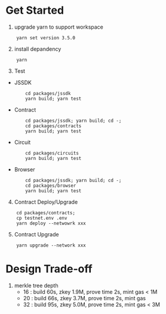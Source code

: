 # Get Started

1. upgrade yarn to support workspace
```shell
    yarn set version 3.5.0
```

2. install depandency
```shell
    yarn
```

3. Test

- JSSDK
    ```shell
        cd packages/jssdk
        yarn build; yarn test
    ```

- Contract
    ```shell
        cd packages/jssdk; yarn build; cd -;
        cd packages/contracts
        yarn build; yarn test
    ```

- Circuit
    ```shell
        cd packages/circuits
        yarn build; yarn test
    ```

- Browser
    ```shell
        cd packages/jssdk; yarn build; cd -;
        cd packages/browser
        yarn build; yarn test
    ```

4. Contract Deploy/Upgrade

```shell
    cd packages/contracts;
    cp testnet.env .env
    yarn deploy --netwowrk xxx
```

5. Contract Upgrade
```shell
    yarn upgrade --network xxx
```


# Design Trade-off

1. merkle tree depth
    - 16 : build 60s, zkey 1.9M, prove time 2s, mint gas < 1M
    - 20 : build 66s, zkey 3.7M, prove time 2s, mint gas 
    - 32 : build 95s, zkey 5.0M, prove time 2s, mint gas < 3M